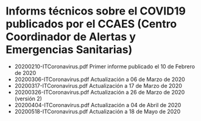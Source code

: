 # Informs técnicos sobre el COVID19 publicados por el CCAES (Centro Coordinador de Alertas y Emergencias Sanitarias)

* 20200210-ITCoronavirus.pdf Primer informe publicado el 10 de Febrero de 2020
* 20200306-ITCoronavirus.pdf Actualización a 06 de Marzo de 2020
* 20200317-ITCoronavirus.pdf Actualización a 17 de Marzo de 2020
* 20200326-ITCoronavirus.pdf Actualización a 26 de Marzo de 2020 (versión 2)
* 20200404-ITCoronavirus.pdf Actualización a 04 de Abril de 2020
* 20200518-ITCoronavirus.pdf Actualización a 18 de Mayo de 2020
